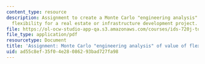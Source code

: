```yaml
---
content_type: resource
description: Assignment to create a Monte Carlo "engineering analysis" of value of
  flexibility for a real estate or infrastructure development project.
file: https://ol-ocw-studio-app-qa.s3.amazonaws.com/courses/ids-720j-tools-for-analysis-design-for-real-estate-and-infrastructure-development-spring-2010/ad55c8ef35f04e28086293bad727fa98_MITESD_712S10_proj04.pdf
file_type: application/pdf
resourcetype: Document
title: 'Assignment: Monte Carlo "engineering analysis" of value of flexibility'
uid: ad55c8ef-35f0-4e28-0862-93bad727fa98
---
```

